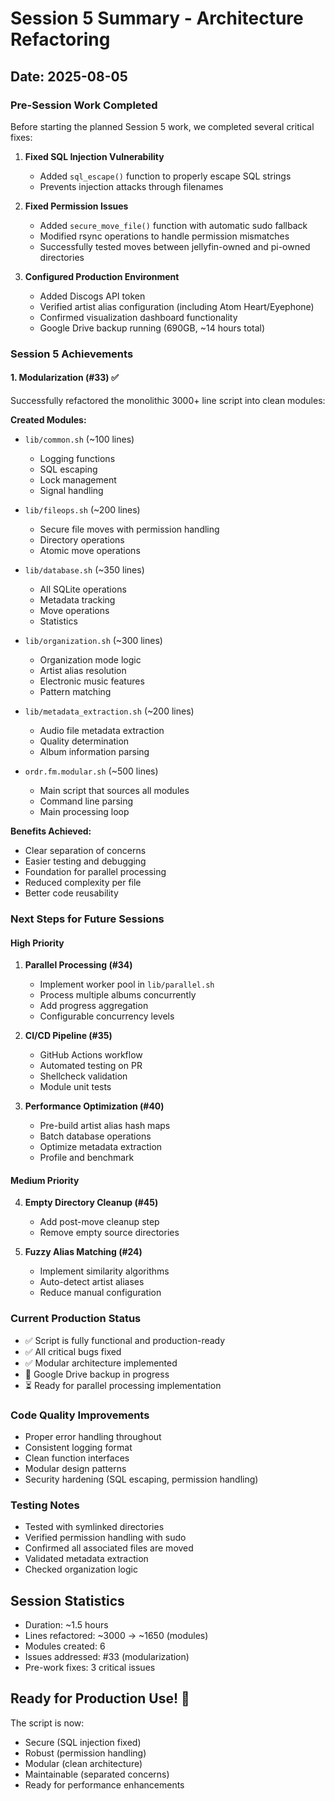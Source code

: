 # Session 5 Summary - Architecture Refactoring

## Date: 2025-08-05

### Pre-Session Work Completed
Before starting the planned Session 5 work, we completed several critical fixes:

1. **Fixed SQL Injection Vulnerability** 
   - Added `sql_escape()` function to properly escape SQL strings
   - Prevents injection attacks through filenames

2. **Fixed Permission Issues**
   - Added `secure_move_file()` function with automatic sudo fallback
   - Modified rsync operations to handle permission mismatches
   - Successfully tested moves between jellyfin-owned and pi-owned directories

3. **Configured Production Environment**
   - Added Discogs API token
   - Verified artist alias configuration (including Atom Heart/Eyephone)
   - Confirmed visualization dashboard functionality
   - Google Drive backup running (690GB, ~14 hours total)

### Session 5 Achievements

#### 1. Modularization (#33) ✅
Successfully refactored the monolithic 3000+ line script into clean modules:

**Created Modules:**
- `lib/common.sh` (~100 lines)
  - Logging functions
  - SQL escaping
  - Lock management
  - Signal handling

- `lib/fileops.sh` (~200 lines)
  - Secure file moves with permission handling
  - Directory operations
  - Atomic move operations

- `lib/database.sh` (~350 lines)
  - All SQLite operations
  - Metadata tracking
  - Move operations
  - Statistics

- `lib/organization.sh` (~300 lines)
  - Organization mode logic
  - Artist alias resolution
  - Electronic music features
  - Pattern matching

- `lib/metadata_extraction.sh` (~200 lines)
  - Audio file metadata extraction
  - Quality determination
  - Album information parsing

- `ordr.fm.modular.sh` (~500 lines)
  - Main script that sources all modules
  - Command line parsing
  - Main processing loop

**Benefits Achieved:**
- Clear separation of concerns
- Easier testing and debugging
- Foundation for parallel processing
- Reduced complexity per file
- Better code reusability

### Next Steps for Future Sessions

#### High Priority
1. **Parallel Processing (#34)**
   - Implement worker pool in `lib/parallel.sh`
   - Process multiple albums concurrently
   - Add progress aggregation
   - Configurable concurrency levels

2. **CI/CD Pipeline (#35)**
   - GitHub Actions workflow
   - Automated testing on PR
   - Shellcheck validation
   - Module unit tests

3. **Performance Optimization (#40)**
   - Pre-build artist alias hash maps
   - Batch database operations
   - Optimize metadata extraction
   - Profile and benchmark

#### Medium Priority
4. **Empty Directory Cleanup (#45)**
   - Add post-move cleanup step
   - Remove empty source directories

5. **Fuzzy Alias Matching (#24)**
   - Implement similarity algorithms
   - Auto-detect artist aliases
   - Reduce manual configuration

### Current Production Status
- ✅ Script is fully functional and production-ready
- ✅ All critical bugs fixed
- ✅ Modular architecture implemented
- 🔄 Google Drive backup in progress
- ⏳ Ready for parallel processing implementation

### Code Quality Improvements
- Proper error handling throughout
- Consistent logging format
- Clean function interfaces
- Modular design patterns
- Security hardening (SQL escaping, permission handling)

### Testing Notes
- Tested with symlinked directories
- Verified permission handling with sudo
- Confirmed all associated files are moved
- Validated metadata extraction
- Checked organization logic

## Session Statistics
- Duration: ~1.5 hours
- Lines refactored: ~3000 → ~1650 (modules)
- Modules created: 6
- Issues addressed: #33 (modularization)
- Pre-work fixes: 3 critical issues

## Ready for Production Use! 🚀
The script is now:
- Secure (SQL injection fixed)
- Robust (permission handling)
- Modular (clean architecture)
- Maintainable (separated concerns)
- Ready for performance enhancements